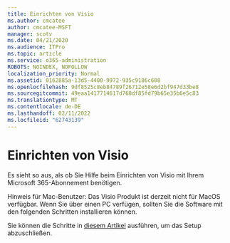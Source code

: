 ```yaml
---
title: Einrichten von Visio
ms.author: cmcatee
author: cmcatee-MSFT
manager: scotv
ms.date: 04/21/2020
ms.audience: ITPro
ms.topic: article
ms.service: o365-administration
ROBOTS: NOINDEX, NOFOLLOW
localization_priority: Normal
ms.assetid: 0162885a-13d5-4400-9972-935c9186c608
ms.openlocfilehash: 9df8525c8eb84789f26712e58e6d2bf947d33be8
ms.sourcegitcommit: 49eaa1417714617d768df85fd79b65e35b6e5c83
ms.translationtype: MT
ms.contentlocale: de-DE
ms.lasthandoff: 02/11/2022
ms.locfileid: "62743139"
---
```

# <a name="setting-up-visio"></a>Einrichten von Visio

Es sieht so aus, als ob Sie Hilfe beim Einrichten von Visio mit Ihrem Microsoft 365-Abonnement benötigen.
  
Hinweis für Mac-Benutzer: Das Visio Produkt ist derzeit nicht für MacOS verfügbar. Wenn Sie über einen PC verfügen, sollten Sie die Software mit den folgenden Schritten installieren können.
  
Sie können die Schritte in [diesem Artikel](https://support.office.com/article/f98f21e3-aa02-4827-9167-ddab5b025710.aspx) ausführen, um das Setup abzuschließen. 
  

